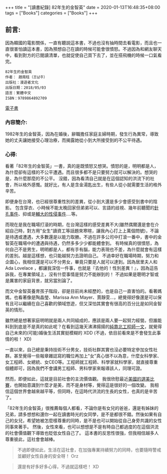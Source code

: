 +++
title = "[讀書紀錄] 82年生的金智英"
date = 2020-01-13T16:48:35+08:00
tags = ["Books"]
categories = ["Books"]
+++

## 前言:

因為韓國的電影關係，一直有聽說這本書，不過也沒有抽時間去看電影，而且也一直很害怕讀這本書，因為預想自己在讀的時候可能會很憤怒。不過因為和網友聊天中，看到對方的已閱讀清單，也就促使自己買下去了，並在搭飛機的時候一口氣看完。


```
82年生的金智英
作者： 趙南柱（조남주）
出版社：漫遊者文化
出版日期：2018/05/03
語言：繁體中文
ISBN：9789864892709
```

[電子書](https://play.google.com/store/books/details/%E8%B6%99%E5%8D%97%E6%9F%B1_%EC%A1%B0%EB%82%A8%EC%A3%BC_82%E5%B9%B4%E7%94%9F%E7%9A%84%E9%87%91%E6%99%BA%E8%8B%B1?id=zGdZDwAAQBAJ)

### 內容簡介:

1982年生的金智英，因為在婚後，辭職擔任家庭主婦時期，發生行為異常，導致她的丈夫讓她接受心理治療，而揭露她從小到大所接受到的不公平待遇。

### 心得:

看著「82年生的金智英」一書，真的是既憤怒又想哭。憤怒的是，明明都是人，為什麼卻有這樣的不公平遭遇。而且很多都不是只要努力就可以解決的。想哭的是，為什麼那麼的不公平。
沒錯，因為看清自己就是在這個認知的洪流下的社會，所以格外感慨。就好比，有人是含金湯匙出生，有些人從小就需要生活的格外辛苦。

即便身在台灣，也已經很尊重性別的差異，從小到大還是多少會感受到書中的陰影。
包含穿衣、小時候不能太晚回家但弟弟可以、言語的歧視、幾年前聽聞的[針孔事件](https://www.facebook.com/alfen0201/posts/1536787219676370)、抑或是[輔大的性侵事件](https://www.facebook.com/notes/chuanfen-chang/%E8%BC%94%E5%A4%A7%E5%BF%83%E7%90%86%E7%B3%BB%E6%80%A7%E4%BE%B5%E4%BA%8B%E4%BB%B6%E7%B3%BB%E5%88%97%E4%B8%80%E7%95%B6%E5%B0%8A%E6%95%AC%E5%B7%B2%E6%88%90%E5%BE%80%E4%BA%8B-%E5%AF%AB%E7%B5%A6%E5%A4%8F%E6%9E%97%E6%B8%85%E4%BD%95%E6%9D%B1%E6%B4%AA/10153493137071852/)....等。

而現在是我在職場打滾的時期，在台灣這樣的感受差異不大(雖然偶爾還是會在介紹自己時，對方用"女生"讀資工等話題來寒暄，讓我內心打上上萬個問號)，不論是待遇或遭遇，大多數還是以能力取勝。不過在許多公司中打滾一番中，書中的金智英在職場中的遭遇與待遇，仍然多多少少都能體會到。
有時候真的很憤怒，為何自己不是男生，明明都是人，都有手有腦，能力表現也不差，為什麼就會有這樣的差別。越是這樣想，也只能越努力去證明自己。
不過幸好在職場時期，努力和企圖心，我相信還是可以不分男女，畢竟只要是人就可以達到。因為居里夫人和 Ada Lovelace ，都讓我深信一件事，也就是『去他的！性別差異！』，因為這告訴我，在專業領域上，沒有什麼事情是努力不能辦到的！
不過如果是聰明才智或是厲害的家庭背景，就另當別論了。

而文中金智英養育孩子階段，卻是目前尚未經歷的，也是自己一直害怕的。看著媽媽，也看著像是陶晶瑩、Marissa Ann Mayer、賈靜雯...，總覺得好像還是可以保有且可以繼續在自己喜歡的領域悠遊，但又深怕其實會有很高的百分比是如同金智英的情形。

雖然總是想著家庭明明就是兩人共同組成的，應該是兩人要一起努力經營。但誰能料到到底是不是真的如此呢？在看到這幾天沸沸揚揚的[純靠北工程師一文](https://www.facebook.com/init.kobeengineer/photos/a.1416496745064002/2693617910685206/?type=3&theater)，就覺得自己未來的(可能)婚後生活其實挺模糊的 XDD (不過，依目前看來是不會發生此事情的啦！ XD)

一直以來，自己總是秉持技術不分男女，技術社群其實也沒必要特定參加女性社群。甚至覺得一些報章雜誌寫的職位再加上"女"真心很不以為意，什麼女科學家、女工程師、女總統、女CEO等。工程師就工程師、科學家就科學家，就直接尊重個體即可，因為我們不會講男工程師、男科學家來報導該人，同理可證。

然而，即便如此，這就是目前社會的主流價值觀。
我很欣慰最近[美國的選美比賽](https://youtu.be/fu-PSaIomn4)，也開始意識到什麼才是美，而不是身材等，覺得這是很好的一個改變。
我相信這個世界會越來越平等，但同時，在這時代洪流的生長的女性，也真的是辛苦了。

「82年生的金智英」很推薦每個人都看，不論你是有女兒的爸爸，還是有姊妹的兄弟，請多想想和還你一起在讀書時光的女同學，是不是都很不錯。然後如果有自己的女兒，希望她被怎麼樣尊重的同時，是不是也可以開始從自己身旁共識的女性同事來著手。
然後，女性來看，也可以想想是不是有時自己都過度的在這個洪流的社會價值觀下導致也貶低女性自己了。
這本書的反思性很強，但我相信越多人尊重彼此，這社會會越棒。

> 不過即便如此，生活在這社會，在加強專業持續努力的同時，也要隨時警戒並顧好女性自身的安全呀！ Orz

> 還是有好多好多心得，不過就這樣吧！ XD
